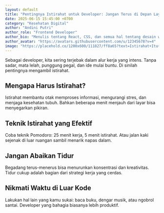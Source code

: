 ```yaml
---
layout: default
title: "Pentingnya Istirahat untuk Developer: Jangan Terus di Depan Layar!"
date: 2025-06-15 15:45:00 +0700
category: "Kesehatan Digital"
author: "Andini Putri"
author_role: "Frontend Developer"
author_bio: "Menulis tentang React, CSS, dan semua hal tentang desain web modern."
author_avatar: "https://avatars.githubusercontent.com/u/12345678?v=4"
image: "https://placehold.co/1200x600/111827/ff8a65?text=Istirahat+Itu+Penting"
---
```


Sebagai developer, kita sering terjebak dalam alur kerja yang intens. Tanpa sadar, mata lelah, punggung pegal, dan ide mulai buntu. Di sinilah pentingnya mengambil istirahat.

## Mengapa Harus Istirahat?

Istirahat membantu otak memproses informasi, mengurangi stres, dan menjaga kesehatan tubuh. Bahkan beberapa menit menjauh dari layar bisa menyegarkan pikiran.

## Teknik Istirahat yang Efektif

Coba teknik Pomodoro: 25 menit kerja, 5 menit istirahat. Atau jalan kaki sejenak di luar ruangan sambil menarik napas dalam.

## Jangan Abaikan Tidur

Begadang terus-menerus bisa menurunkan konsentrasi dan kreativitas. Tidur cukup adalah bagian dari strategi kerja yang cerdas.

## Nikmati Waktu di Luar Kode

Lakukan hal lain yang kamu sukai: baca buku, dengar musik, atau ngobrol santai. Developer yang bahagia biasanya lebih produktif.
